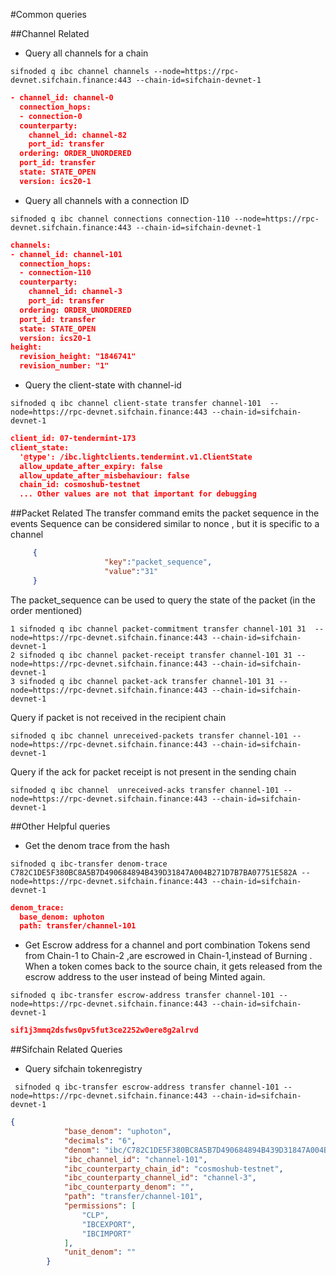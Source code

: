 #Common queries 

##Channel Related

- Query all channels for a chain
```shell
sifnoded q ibc channel channels --node=https://rpc-devnet.sifchain.finance:443 --chain-id=sifchain-devnet-1
```
```json
- channel_id: channel-0
  connection_hops:
  - connection-0
  counterparty:
    channel_id: channel-82
    port_id: transfer
  ordering: ORDER_UNORDERED
  port_id: transfer
  state: STATE_OPEN
  version: ics20-1

```

- Query all channels with a connection ID 
```shell
sifnoded q ibc channel connections connection-110 --node=https://rpc-devnet.sifchain.finance:443 --chain-id=sifchain-devnet-1
```
```json
channels:
- channel_id: channel-101
  connection_hops:
  - connection-110
  counterparty:
    channel_id: channel-3
    port_id: transfer
  ordering: ORDER_UNORDERED
  port_id: transfer
  state: STATE_OPEN
  version: ics20-1
height:
  revision_height: "1846741"
  revision_number: "1"
```
- Query the client-state with channel-id

```shell
sifnoded q ibc channel client-state transfer channel-101  --node=https://rpc-devnet.sifchain.finance:443 --chain-id=sifchain-devnet-1
````
```json
client_id: 07-tendermint-173
client_state:
  '@type': /ibc.lightclients.tendermint.v1.ClientState
  allow_update_after_expiry: false
  allow_update_after_misbehaviour: false
  chain_id: cosmoshub-testnet
  ... Other values are not that important for debugging

```

##Packet Related 
The transfer command emits the packet sequence in the events 
Sequence can be considered similar to nonce , but it is specific to a channel
```json
     {
                     "key":"packet_sequence",  
                     "value":"31"
     }
```

The packet_sequence can be used to query the state of the packet (in the order mentioned) 
```shell
1 sifnoded q ibc channel packet-commitment transfer channel-101 31  --node=https://rpc-devnet.sifchain.finance:443 --chain-id=sifchain-devnet-1
2 sifnoded q ibc channel packet-receipt transfer channel-101 31 --node=https://rpc-devnet.sifchain.finance:443 --chain-id=sifchain-devnet-1
3 sifnoded q ibc channel packet-ack transfer channel-101 31 --node=https://rpc-devnet.sifchain.finance:443 --chain-id=sifchain-devnet-1
```


Query if packet is not received in the recipient chain
```shell
sifnoded q ibc channel unreceived-packets transfer channel-101 --node=https://rpc-devnet.sifchain.finance:443 --chain-id=sifchain-devnet-1
```


Query if the ack for packet receipt is not present in the sending chain
```shell
sifnoded q ibc channel  unreceived-acks transfer channel-101 --node=https://rpc-devnet.sifchain.finance:443 --chain-id=sifchain-devnet-1
```

##Other Helpful queries
- Get the denom trace from the hash
```shell
sifnoded q ibc-transfer denom-trace C782C1DE5F380BC8A5B7D490684894B439D31847A004B271D7B7BA07751E582A --node=https://rpc-devnet.sifchain.finance:443 --chain-id=sifchain-devnet-1
```
```json
denom_trace:
  base_denom: uphoton
  path: transfer/channel-101

```

- Get Escrow address for a channel and port combination
Tokens send from Chain-1 to Chain-2 ,are escrowed in Chain-1,instead of Burning .
When a token comes back to the source chain, it gets released from the escrow address to the user instead of being Minted again.  
```shell
sifnoded q ibc-transfer escrow-address transfer channel-101 --node=https://rpc-devnet.sifchain.finance:443 --chain-id=sifchain-devnet-1
```
```json
sif1j3mmq2dsfws0pv5fut3ce2252w0ere8g2alrvd
```

##Sifchain Related Queries 
- Query sifchain tokenregistry 
```shell
 sifnoded q ibc-transfer escrow-address transfer channel-101 --node=https://rpc-devnet.sifchain.finance:443 --chain-id=sifchain-devnet-1
```
```json
{
            "base_denom": "uphoton",
            "decimals": "6",
            "denom": "ibc/C782C1DE5F380BC8A5B7D490684894B439D31847A004B271D7B7BA07751E582A",
            "ibc_channel_id": "channel-101",
            "ibc_counterparty_chain_id": "cosmoshub-testnet",
            "ibc_counterparty_channel_id": "channel-3",
            "ibc_counterparty_denom": "",
            "path": "transfer/channel-101",
            "permissions": [
                "CLP",
                "IBCEXPORT",
                "IBCIMPORT"
            ],
            "unit_denom": ""
        }
```
